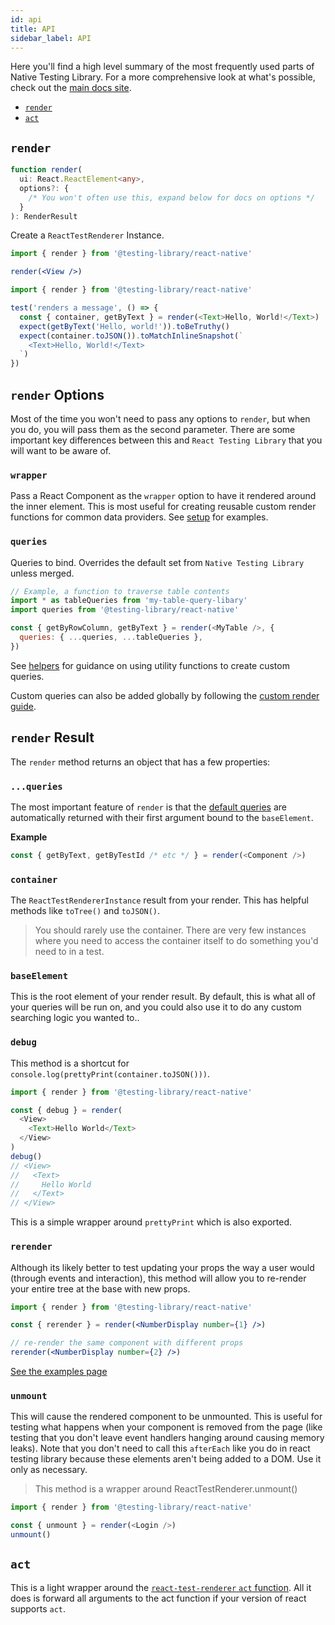 ```yaml
---
id: api
title: API
sidebar_label: API
---
```


Here you'll find a high level summary of the most frequently used parts of
Native Testing Library. For a more comprehensive look at what's possible, check
out the [main docs site](https://native-testing-library.com).

- [`render`](#render)
- [`act`](#act)

## `render`

```typescript
function render(
  ui: React.ReactElement<any>,
  options?: {
    /* You won't often use this, expand below for docs on options */
  }
): RenderResult
```

Create a `ReactTestRenderer` Instance.

```jsx
import { render } from '@testing-library/react-native'

render(<View />)
```

```javascript
import { render } from '@testing-library/react-native'

test('renders a message', () => {
  const { container, getByText } = render(<Text>Hello, World!</Text>)
  expect(getByText('Hello, world!')).toBeTruthy()
  expect(container.toJSON()).toMatchInlineSnapshot(`
    <Text>Hello, World!</Text>
  `)
})
```

## `render` Options

Most of the time you won't need to pass any options to `render`, but when you
do, you will pass them as the second parameter. There are some important key
differences between this and `React Testing Library` that you will want to be
aware of.

### `wrapper`

Pass a React Component as the `wrapper` option to have it rendered around the
inner element. This is most useful for creating reusable custom render functions
for common data providers. See [setup](setup.md#custom-render) for examples.

### `queries`

Queries to bind. Overrides the default set from `Native Testing Library` unless
merged.

```js
// Example, a function to traverse table contents
import * as tableQueries from 'my-table-query-libary'
import queries from '@testing-library/react-native'

const { getByRowColumn, getByText } = render(<MyTable />, {
  queries: { ...queries, ...tableQueries },
})
```

See [helpers](https://www.native-testing-library.com/docs/api-helpers) for
guidance on using utility functions to create custom queries.

Custom queries can also be added globally by following the
[custom render guide](setup.md#custom-render).

## `render` Result

The `render` method returns an object that has a few properties:

### `...queries`

The most important feature of `render` is that the
[default queries](https://www.native-testing-library.com/docs/api-queries) are
automatically returned with their first argument bound to the `baseElement`.

**Example**

```javascript
const { getByText, getByTestId /* etc */ } = render(<Component />)
```

### `container`

The `ReactTestRendererInstance` result from your render. This has helpful
methods like `toTree()` and `toJSON()`.

> You should rarely use the container. There are very few instances where you
> need to access the container itself to do something you'd need to in a test.

### `baseElement`

This is the root element of your render result. By default, this is what all of
your queries will be run on, and you could also use it to do any custom
searching logic you wanted to..

### `debug`

This method is a shortcut for `console.log(prettyPrint(container.toJSON()))`.

```javascript
import { render } from '@testing-library/react-native'

const { debug } = render(
  <View>
    <Text>Hello World</Text>
  </View>
)
debug()
// <View>
//   <Text>
//     Hello World
//   </Text>
// </View>
```

This is a simple wrapper around `prettyPrint` which is also exported.

### `rerender`

Although its likely better to test updating your props the way a user would
(through events and interaction), this method will allow you to re-render your
entire tree at the base with new props.

```jsx
import { render } from '@testing-library/react-native'

const { rerender } = render(<NumberDisplay number={1} />)

// re-render the same component with different props
rerender(<NumberDisplay number={2} />)
```

[See the examples page](example-update-props.md)

### `unmount`

This will cause the rendered component to be unmounted. This is useful for
testing what happens when your component is removed from the page (like testing
that you don't leave event handlers hanging around causing memory leaks). Note
that you don't need to call this `afterEach` like you do in react testing
library because these elements aren't being added to a DOM. Use it only as
necessary.

> This method is a wrapper around ReactTestRenderer.unmount()

```javascript
import { render } from '@testing-library/react-native'

const { unmount } = render(<Login />)
unmount()
```

## `act`

This is a light wrapper around the
[`react-test-renderer` `act` function](https://reactjs.org/docs/test-renderer.html).
All it does is forward all arguments to the act function if your version of
react supports `act`.
